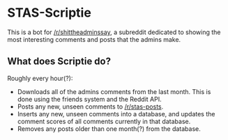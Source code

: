 # STAS-Scriptie

This is a bot for [/r/shittheadminssay](https://reddit.com/r/shittheadminssay), a
subreddit dedicated to showing the most interesting comments and posts that the admins
make.

## What does Scriptie do?

Roughly every hour(?):

- Downloads all of the admins comments from the last month.  This is done using the
  friends system and the Reddit API.
- Posts any new, unseen comments to [/r/stas-posts](https://reddit.com/r/stas-posts).
- Inserts any new, unseen comments into a database, and updates the comment scores of all
  comments currently in that database.
- Removes any posts older than one month(?) from the database.
